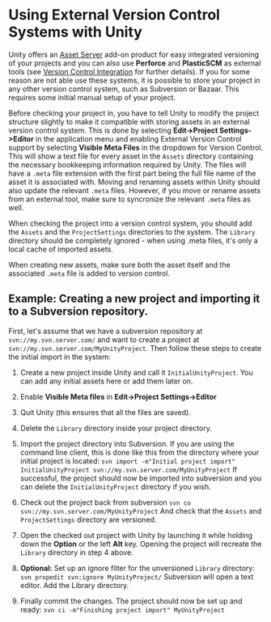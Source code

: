 Using External Version Control Systems with Unity
=================================================


Unity offers an [Asset Server](AssetServer) add-on product for easy integrated versioning of your projects and you can also use **Perforce** and **PlasticSCM** as external tools (see [Version Control Integration](Versioncontrolintegration) for further details). If you for some reason are not able use these systems, it is possible to store your project in any other version control system, such as Subversion or Bazaar. This requires some initial manual setup of your project. 

Before checking your project in, you have to tell Unity to modify the project structure slightly to make it compatible with storing assets in an external version control system. This is done by selecting __Edit-&gt;Project Settings-&gt;Editor__ in the application menu and enabling External Version Control support by selecting __Visible Meta Files__ in the dropdown for Version Control. This will show a text file for every asset in the `Assets` directory containing the necessary bookkeeping information required by Unity. The files will have a `.meta` file extension with the first part being the full file name of the asset it is associated with. Moving and renaming assets within Unity should also update the relevant `.meta` files. However, if you move or rename assets from an external tool, make sure to syncronize the relevant `.meta` files as well. 

When checking the project into a version control system, you should add the `Assets` and the `ProjectSettings` directories to the system. The `Library` directory should be completely ignored - when using .meta files, it's only a local cache of imported assets.

When creating new assets, make sure both the asset itself and the associated `.meta` file is added to version control.

Example: Creating a new project and importing it to a Subversion repository.
----------------------------------------------------------------------------


First, let's assume that we have a subversion repository at ```svn://my.svn.server.com/``` and want to create a project at ```svn://my.svn.server.com/MyUnityProject```.
Then follow these steps to create the initial import in the system:


1. Create a new project inside Unity and call it `InitialUnityProject`. You can add any initial assets here or add them later on.
1. Enable __Visible Meta files__ in __Edit-&gt;Project Settings-&gt;Editor__
1. Quit Unity (this ensures that all the files are saved).
1. Delete the `Library` directory inside your project directory.
1. Import the project directory into Subversion. If you are using the command line client, this is done like this from the directory where your initial project is located:
```svn import -m"Initial project import" InitialUnityProject svn://my.svn.server.com/MyUnityProject``` 
If successful, the project should now be imported into subversion and you can delete the `InitialUnityProject` directory if you wish.

1. Check out the project back from subversion
```svn co svn://my.svn.server.com/MyUnityProject``` 
And check that the `Assets` and `ProjectSettings` directory are versioned.

1. Open the checked out project with Unity by launching it while holding down the __Option__ or the left __Alt__ key. Opening the project will recreate the `Library` directory in step 4 above.
1. **Optional:** Set up an ignore filter for the unversioned `Library` directory:
```svn propedit svn:ignore MyUnityProject/``` 
Subversion will open a text editor. Add the Library directory.

1. Finally commit the changes. The project should now be set up and ready:
```svn ci -m"Finishing project import" MyUnityProject```
